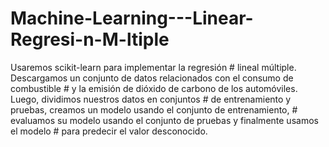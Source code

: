 # Machine-Learning---Linear-Regresi-n-M-ltiple
Usaremos scikit-learn para implementar la regresión  # lineal múltiple. Descargamos un conjunto de datos relacionados con el consumo de combustible  # y la emisión de dióxido de carbono de los automóviles. Luego, dividimos nuestros datos en conjuntos  # de entrenamiento y pruebas, creamos un modelo usando el conjunto de entrenamiento,  # evaluamos su modelo usando el conjunto de pruebas y finalmente usamos el modelo  # para predecir el valor desconocido.
